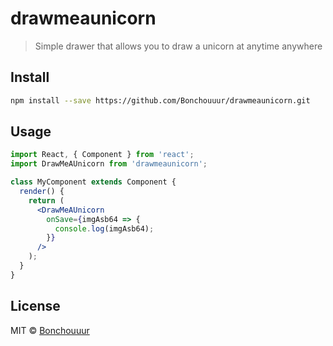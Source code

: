 # drawmeaunicorn

> Simple drawer that allows you to draw a unicorn at anytime anywhere

## Install

```bash
npm install --save https://github.com/Bonchouuur/drawmeaunicorn.git
```

## Usage

```jsx
import React, { Component } from 'react';
import DrawMeAUnicorn from 'drawmeaunicorn';

class MyComponent extends Component {
  render() {
    return (
      <DrawMeAUnicorn
        onSave={imgAsb64 => {
          console.log(imgAsb64);
        }}
      />
    );
  }
}
```

## License

MIT © [Bonchouuur](https://github.com/Bonchouuur)
